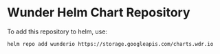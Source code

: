 # Wunder Helm Chart Repository

To add this repository to helm, use: 

```
helm repo add wunderio https://storage.googleapis.com/charts.wdr.io
```
